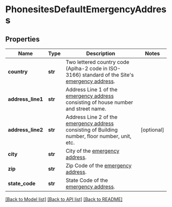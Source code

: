 # PhonesitesDefaultEmergencyAddress

## Properties
Name | Type | Description | Notes
------------ | ------------- | ------------- | -------------
**country** | **str** | Two lettered country code (Aplha-2 code in ISO-3166) standard of the Site&#x27;s [emergency address](https://support.zoom.us/hc/en-us/articles/360021062871-Setting-an-Emergency-Address). | 
**address_line1** | **str** | Address Line 1 of the  [emergency address](https://support.zoom.us/hc/en-us/articles/360021062871-Setting-an-Emergency-Address) consisting of house number and street name. | 
**address_line2** | **str** | Address Line 2 of the [emergency address](https://support.zoom.us/hc/en-us/articles/360021062871-Setting-an-Emergency-Address) consisting of Building number, floor number, unit, etc. | [optional] 
**city** | **str** | City of the [emergency address](https://support.zoom.us/hc/en-us/articles/360021062871-Setting-an-Emergency-Address). | 
**zip** | **str** | Zip Code of the [emergency address](https://support.zoom.us/hc/en-us/articles/360021062871-Setting-an-Emergency-Address). | 
**state_code** | **str** | State Code of the [emergency address](https://support.zoom.us/hc/en-us/articles/360021062871-Setting-an-Emergency-Address). | 

[[Back to Model list]](../README.md#documentation-for-models) [[Back to API list]](../README.md#documentation-for-api-endpoints) [[Back to README]](../README.md)

